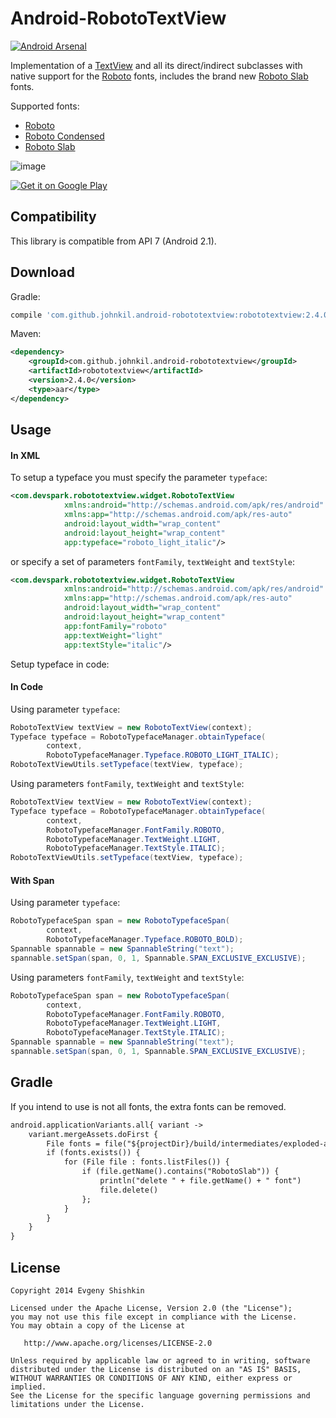 Android-RobotoTextView
======================

[![Android Arsenal](https://img.shields.io/badge/Android%20Arsenal-Android--RobotoTextView-brightgreen.svg?style=flat)](https://android-arsenal.com/details/1/471)

Implementation of a [TextView](http://developer.android.com/reference/android/widget/TextView.html) and all its direct/indirect subclasses with native support for the [Roboto](http://www.google.com/design/spec/style/typography.html) fonts, includes the brand new [Roboto Slab](http://www.google.com/fonts/specimen/Roboto+Slab) fonts.

Supported fonts:

* [Roboto](http://www.google.com/fonts/specimen/Roboto)
* [Roboto Condensed](http://www.google.com/fonts/specimen/Roboto+Condensed)
* [Roboto Slab](http://www.google.com/fonts/specimen/Roboto+Slab)

![image](https://raw.githubusercontent.com/johnkil/Android-RobotoTextView/master/art/RobotoTextView.jpg)

<a href="http://play.google.com/store/apps/details?id=com.devspark.robototextview">
  <img alt="Get it on Google Play"
       src="http://www.android.com/images/brand/get_it_on_play_logo_small.png" />
</a>


Compatibility
-------------

This library is compatible from API 7 (Android 2.1).


Download
--------

Gradle:

```groovy
compile 'com.github.johnkil.android-robototextview:robototextview:2.4.0'
```

Maven:

```xml
<dependency>
    <groupId>com.github.johnkil.android-robototextview</groupId>
    <artifactId>robototextview</artifactId>
    <version>2.4.0</version>
    <type>aar</type>
</dependency>
```


Usage
-----

#### In XML

To setup a typeface you must specify the parameter `typeface`:

``` xml
<com.devspark.robototextview.widget.RobotoTextView
            xmlns:android="http://schemas.android.com/apk/res/android"
            xmlns:app="http://schemas.android.com/apk/res-auto"
            android:layout_width="wrap_content"
            android:layout_height="wrap_content"
            app:typeface="roboto_light_italic"/>
```

or specify a set of parameters `fontFamily`, `textWeight` and `textStyle`:
``` xml
<com.devspark.robototextview.widget.RobotoTextView
            xmlns:android="http://schemas.android.com/apk/res/android"
            xmlns:app="http://schemas.android.com/apk/res-auto"
            android:layout_width="wrap_content"
            android:layout_height="wrap_content"
            app:fontFamily="roboto"
            app:textWeight="light"
            app:textStyle="italic"/>
```

Setup typeface in code:

#### In Code

Using parameter `typeface`:
``` java
RobotoTextView textView = new RobotoTextView(context);
Typeface typeface = RobotoTypefaceManager.obtainTypeface(
        context, 
        RobotoTypefaceManager.Typeface.ROBOTO_LIGHT_ITALIC);
RobotoTextViewUtils.setTypeface(textView, typeface);
```

Using parameters `fontFamily`, `textWeight` and `textStyle`:
``` java
RobotoTextView textView = new RobotoTextView(context);
Typeface typeface = RobotoTypefaceManager.obtainTypeface(
        context, 
        RobotoTypefaceManager.FontFamily.ROBOTO,
        RobotoTypefaceManager.TextWeight.LIGHT,
        RobotoTypefaceManager.TextStyle.ITALIC);
RobotoTextViewUtils.setTypeface(textView, typeface);
```

#### With Span

Using parameter `typeface`:
``` java
RobotoTypefaceSpan span = new RobotoTypefaceSpan(
        context,
        RobotoTypefaceManager.Typeface.ROBOTO_BOLD);
Spannable spannable = new SpannableString("text");
spannable.setSpan(span, 0, 1, Spannable.SPAN_EXCLUSIVE_EXCLUSIVE);
```

Using parameters `fontFamily`, `textWeight` and `textStyle`:
``` java
RobotoTypefaceSpan span = new RobotoTypefaceSpan(
        context,
        RobotoTypefaceManager.FontFamily.ROBOTO,
        RobotoTypefaceManager.TextWeight.LIGHT,
        RobotoTypefaceManager.TextStyle.ITALIC);
Spannable spannable = new SpannableString("text");
spannable.setSpan(span, 0, 1, Spannable.SPAN_EXCLUSIVE_EXCLUSIVE);
```

Gradle
------

If you intend to use is not all fonts, the extra fonts can be removed.

``` xml
android.applicationVariants.all{ variant ->
    variant.mergeAssets.doFirst {
        File fonts = file("${projectDir}/build/intermediates/exploded-aar/com.github.johnkil.android-robototextview/robototextview/2.4.0/assets/fonts")
        if (fonts.exists()) {
            for (File file : fonts.listFiles()) {
                if (file.getName().contains("RobotoSlab")) {
                    println("delete " + file.getName() + " font")
                    file.delete()
                };
            }
        }
    }
}
```


License
-------

    Copyright 2014 Evgeny Shishkin

    Licensed under the Apache License, Version 2.0 (the "License");
    you may not use this file except in compliance with the License.
    You may obtain a copy of the License at
    
       http://www.apache.org/licenses/LICENSE-2.0
    
    Unless required by applicable law or agreed to in writing, software
    distributed under the License is distributed on an "AS IS" BASIS,
    WITHOUT WARRANTIES OR CONDITIONS OF ANY KIND, either express or implied.
    See the License for the specific language governing permissions and
    limitations under the License.

